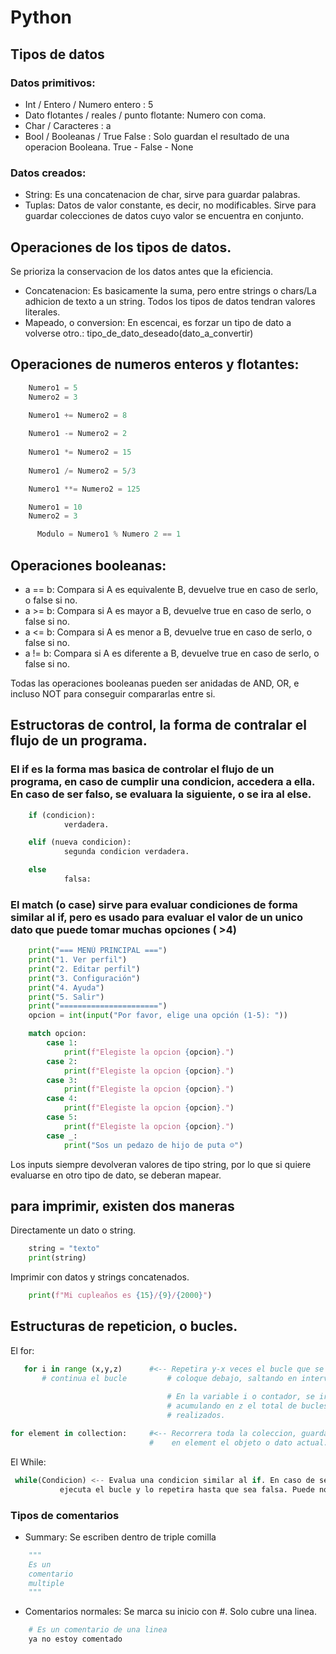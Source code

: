 # Python 

## Tipos de datos
### Datos primitivos:
* Int / Entero / Numero entero : 5
* Dato flotantes / reales / punto flotante: Numero con coma. 
* Char / Caracteres : a
* Bool / Booleanas / True False : Solo guardan el resultado de una operacion
        Booleana. True - False - None 
### Datos creados:
* String: Es una concatenacion de char, sirve para guardar palabras.
* Tuplas: Datos de valor constante, es decir, no modificables. Sirve para 
          guardar colecciones de datos cuyo valor se encuentra en conjunto.

## Operaciones de los tipos de datos.
Se prioriza la conservacion de los datos antes que la eficiencia. 
 
* Concatenacion: Es basicamente la suma, pero entre strings o chars/La adhicion de texto a un string. Todos los tipos de datos tendran valores literales.
* Mapeado, o conversion: En escencai, es forzar un tipo de dato a volverse otro.: tipo_de_dato_deseado(dato_a_convertir)

## Operaciones de numeros enteros y flotantes:
```py
    Numero1 = 5
    Numero2 = 3

    Numero1 += Numero2 = 8
    
    Numero1 -= Numero2 = 2
    
    Numero1 *= Numero2 = 15
    
    Numero1 /= Numero2 = 5/3

    Numero1 **= Numero2 = 125

    Numero1 = 10
    Numero2 = 3

      Modulo = Numero1 % Numero 2 == 1
```
## Operaciones booleanas:
* a == b:  Compara si A es equivalente B, devuelve true en caso de serlo, o false si no.
* a >= b:  Compara si A es mayor a B, devuelve true en caso de serlo, o false si no.
* a <= b:  Compara si A es menor a B, devuelve true en caso de serlo, o false si no.
* a != b:  Compara si A es diferente a B, devuelve true en caso de serlo, o false si no.

Todas las operaciones booleanas pueden ser anidadas de AND, OR, e incluso NOT para conseguir compararlas entre si. 

## Estructoras de control, la forma de contralar el flujo de un programa.

### El if es la forma mas basica de controlar el flujo de un programa, en caso de cumplir una condicion, accedera a ella. En caso de ser falso, se evaluara la siguiente, o se ira al else.
```py
    if (condicion):
            verdadera.

    elif (nueva condicion):
            segunda condicion verdadera.

    else
            falsa:
```
### El match (o case) sirve para evaluar condiciones de forma similar al if, pero es usado para evaluar el valor de un unico dato que puede tomar muchas opciones ( >4)
```py
    print("=== MENÚ PRINCIPAL ===")
    print("1. Ver perfil")
    print("2. Editar perfil")
    print("3. Configuración")
    print("4. Ayuda")
    print("5. Salir")
    print("======================")
    opcion = int(input("Por favor, elige una opción (1-5): "))

    match opcion:
        case 1:
            print(f"Elegiste la opcion {opcion}.")
        case 2:
            print(f"Elegiste la opcion {opcion}.")
        case 3:
            print(f"Elegiste la opcion {opcion}.")
        case 4:
            print(f"Elegiste la opcion {opcion}.")
        case 5:
            print(f"Elegiste la opcion {opcion}.")
        case _:
            print("Sos un pedazo de hijo de puta ☺") 
```

Los inputs siempre devolveran valores de tipo string, por lo que si quiere evaluarse 
en otro tipo de dato, se deberan mapear.



## para imprimir, existen dos maneras
Directamente un dato o string.
```py
    string = "texto"
    print(string)
```
Imprimir con datos y strings concatenados.
```py    
    print(f"Mi cupleaños es {15}/{9}/{2000}")
```


## Estructuras de repeticion, o bucles. 
El for:
 ```py
    for i in range (x,y,z)      #<-- Repetira y-x veces el bucle que se 
        # continua el bucle         # coloque debajo, saltando en intervalos 
         
                                    # En la variable i o contador, se ira 
                                    # acumulando en z el total de bucles 
                                    # realizados. 
 ```                                
 ```py 
 for element in collection:     #<-- Recorrera toda la coleccion, guardando 
                                #    en element el objeto o dato actual. 
```
El While: 
```py
 while(Condicion) <-- Evalua una condicion similar al if. En caso de ser verdadera, 
           ejecuta el bucle y lo repetira hasta que sea falsa. Puede no hacerlo ninguna vez. 
```

### Tipos de comentarios
* Summary: Se escriben dentro de triple comilla 
```py
    """
    Es un
    comentario
    multiple
    """
```
* Comentarios normales: Se marca su inicio con #. Solo cubre una linea. 
```py
    # Es un comentario de una linea
    ya no estoy comentado
```
